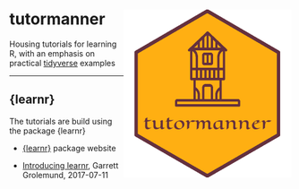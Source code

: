 tutormanner <img src="hex_sticker/tutormanner_hex.png" align="right" width="300"/>
==========================================================

Housing tutorials for learning R, with an emphasis on practical [tidyverse](https://www.tidyverse.org/) examples


***

## {learnr}

The tutorials are build using the package {learnr}

* [{learnr}](https://rstudio.github.io/learnr/) package website

* [Introducing learnr](https://blog.rstudio.com/2017/07/11/introducing-learnr/), Garrett Grolemund, 2017-07-11


